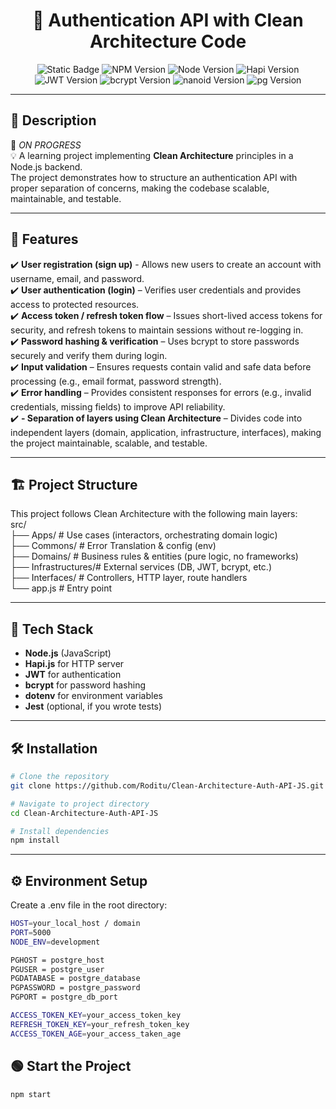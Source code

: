 <h1 align="center">🔐 Authentication API with Clean Architecture Code</h1>

<p align="center">
  <img alt="Static Badge" src="https://img.shields.io/badge/On%20Progress%20-%20orange">
  <img alt="NPM Version" src="https://img.shields.io/badge/npm-v10.8.0-green">
  <img alt="Node Version" src="https://img.shields.io/badge/node-v20.14.0-green">
  <img alt="Hapi Version" src="https://img.shields.io/badge/@hapi/hapi-v21.4.0-green">
  <img alt="JWT Version" src="https://img.shields.io/badge/@hapi/jwt-v3.2.0-yellow">
  <img alt="bcrypt Version" src="https://img.shields.io/badge/bcrypt-v20.14.0-red">
  <img alt="nanoid Version" src="https://img.shields.io/badge/nanoid-v3.3.11-yellow">
  <img alt="pg Version" src="https://img.shields.io/badge/pg-v8.15.6-blue">
</p>

---

## 📌 Description  
🌟 *ON PROGRESS*  
💡 A learning project implementing **Clean Architecture** principles in a Node.js backend.  
The project demonstrates how to structure an authentication API with proper separation of concerns, making the codebase scalable, maintainable, and testable.

---

## 🚀 Features  
✔️ **User registration (sign up)** - Allows new users to create an account with username, email, and password.  
✔️ **User authentication (login)** – Verifies user credentials and provides access to protected resources.  
✔️ **Access token / refresh token flow** – Issues short-lived access tokens for security, and refresh tokens to maintain sessions without re-logging in.  
✔️ **Password hashing & verification** – Uses bcrypt to store passwords securely and verify them during login.  
✔️ **Input validation** – Ensures requests contain valid and safe data before processing (e.g., email format, password strength).    
✔️ **Error handling** – Provides consistent responses for errors (e.g., invalid credentials, missing fields) to improve API reliability.  
✔️ **- Separation of layers using Clean Architecture** – Divides code into independent layers (domain, application, infrastructure, interfaces), making the project maintainable, scalable, and testable.  

---

## 🏗️ Project Structure
This project follows Clean Architecture with the following main layers:  
src/  
├── Apps/ # Use cases (interactors, orchestrating domain logic)  
├── Commons/ # Error Translation & config (env)  
├── Domains/ # Business rules & entities (pure logic, no frameworks)  
├── Infrastructures/# External services (DB, JWT, bcrypt, etc.)  
├── Interfaces/ # Controllers, HTTP layer, route handlers  
└── app.js # Entry point  

---

## 🧰 Tech Stack  
- **Node.js** (JavaScript)
- **Hapi.js** for HTTP server
- **JWT** for authentication
- **bcrypt** for password hashing
- **dotenv** for environment variables
- **Jest** (optional, if you wrote tests)

---

## 🛠️ Installation  
```bash
# Clone the repository
git clone https://github.com/Roditu/Clean-Architecture-Auth-API-JS.git

# Navigate to project directory
cd Clean-Architecture-Auth-API-JS

# Install dependencies
npm install
```

---

## ⚙️ Environment Setup
Create a .env file in the root directory:
```bash
HOST=your_local_host / domain
PORT=5000
NODE_ENV=development

PGHOST = postgre_host
PGUSER = postgre_user
PGDATABASE = postgre_database
PGPASSWORD = postgre_password
PGPORT = postgre_db_port

ACCESS_TOKEN_KEY=your_access_token_key
REFRESH_TOKEN_KEY=your_refresh_token_key
ACCESS_TOKEN_AGE=your_access_taken_age
```

## 🟢 Start the Project
```bash
npm start
```

